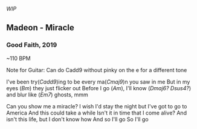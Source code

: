 *WIP*

## Madeon - Miracle 
### Good Faith, 2019
~110 BPM

Note for Guitar: Can do Cadd9 without pinky on the e for a different tone

I've been try(*Cadd9*)ing to be
every ma(*Cmaj9*)n you saw in me
But in my eyes (*Bm*) they just flicker out
Before I go (*Am*), I'll know (*Dmaj6? Dsus4?*)
and blur like (*Em7*) ghosts, mmm

Can you show me a miracle?
I wish I'd stay the night
but I've got to go
to America
And this could take a while
Isn't it in time that I come alive?
And isn't this life, but I don't know how
And so I'll go
So I'll go
